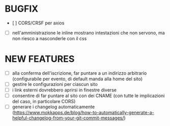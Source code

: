 # BUGFIX

- [ ] CORS/CRSF per axios
- [ ] nell'amministrazione le inline mostrano intestazioni che non servono, ma non riesco a nasconderle con il css

# NEW FEATURES

- [ ] alla conferma dell'iscrizione, far puntare a un indirizzo arbitrario (configurabile per evento, di default manda alla home del sito)
- [ ] gestire le configurazioni per ciascun sito
- [ ] i link esterni dovrebbero aprirsi in finestre diverse
- [ ] consentire di far puntare al sito con dei CNAME (con tutte le implicazioni del caso, in particolare CORS)
- [ ] generare i changelog automaticamente (https://www.mokkapps.de/blog/how-to-automatically-generate-a-helpful-changelog-from-your-git-commit-messages/)
